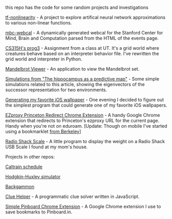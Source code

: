 this repo has the code for some random projects and investigations

[tf-nonlinearity](tf-nonlinearity) - A project to explore artifical neural network approximations to various non-linear functions.


[mbc-webcal](mbc-webcal) - A dynamically generated webcal for the Stanford Center for Mind, Brain and Computation parsed from the HTML of the events page.


[CS315H's prog3](cs315h-prog3) - Assignment from a class at UT. It's a grid world where creatures behave based on an interpreter behavior file. I've rewritten the grid world and interpreter in Python.

[Mandelbrot Viewer](brot) - An application to view the Mandelbrot set.

[Simulations from "The hippocampus as a predictive map"](hippocampus-predictive-map) - Some simple simulations related to this article, showing the eigenvectors of the successor representation for two environments.

[Generating my favorite iOS wallpaper](generate-favorite-wallpaper) - One evening I decided to figure out the simplest program that could generate one of my favorite iOS wallpapers.

[EZproxy Princeton Redirect Chrome Extension](ezproxy-redirect) - A handy Google Chrome extension that redirects to Princeton's ezproxy URL for the current page. Handy when you're not on eduroam. [Update: Though on mobile I've started using a bookmarklet [from Berkeley](https://guides.lib.berkeley.edu/ezproxy/browser-bookmarklet)]

[Radio Shack Scale](radio-shack-scale) - A little program to display the weight on a Radio Shack USB Scale I found at my mom's house.

Projects in other repos:

[Caltrain schedule](http://carlos.correa.me/caltrain-leave-when/)

[Hodgkin-Huxley simulator](http://carlos.correa.me/hhsim/)

[Backgammon](http://carlos.correa.me/gammon/)

[Clue Helper](https://github.com/cgc/clue-helper) - A programmatic clue solver written in JavaScript.

[Simple Pinboard Chrome Extension](https://github.com/cgc/pinboard-chrome) - A Google Chrome extension I use to save bookmarks to Pinboard.in.
